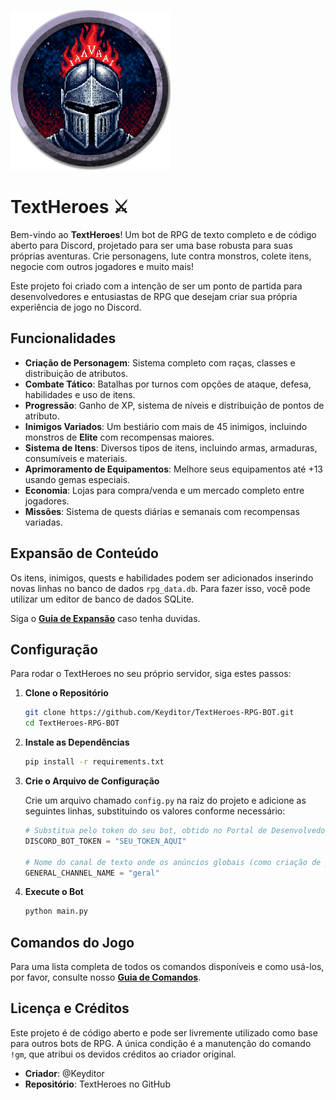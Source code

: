 ![Logo](https://github.com/Keyditor/TextHeroes/blob/main/token_1.png)

# TextHeroes ⚔️

Bem-vindo ao **TextHeroes**! Um bot de RPG de texto completo e de código aberto para Discord, projetado para ser uma base robusta para suas próprias aventuras. Crie personagens, lute contra monstros, colete itens, negocie com outros jogadores e muito mais!

Este projeto foi criado com a intenção de ser um ponto de partida para desenvolvedores e entusiastas de RPG que desejam criar sua própria experiência de jogo no Discord.

## Funcionalidades

*   **Criação de Personagem**: Sistema completo com raças, classes e distribuição de atributos.
*   **Combate Tático**: Batalhas por turnos com opções de ataque, defesa, habilidades e uso de itens.
*   **Progressão**: Ganho de XP, sistema de níveis e distribuição de pontos de atributo.
*   **Inimigos Variados**: Um bestiário com mais de 45 inimigos, incluindo monstros de **Elite** com recompensas maiores.
*   **Sistema de Itens**: Diversos tipos de itens, incluindo armas, armaduras, consumíveis e materiais.
*   **Aprimoramento de Equipamentos**: Melhore seus equipamentos até +13 usando gemas especiais.
*   **Economia**: Lojas para compra/venda e um mercado completo entre jogadores.
*   **Missões**: Sistema de quests diárias e semanais com recompensas variadas.

## Expansão de Conteúdo

Os itens, inimigos, quests e habilidades podem ser adicionados inserindo novas linhas no banco de dados `rpg_data.db`. Para fazer isso, você pode utilizar um editor de banco de dados SQLite.

Siga o [**Guia de Expansão**](https://github.com/Keyditor/TextHeroes/blob/main/EXPANSION.md) caso tenha duvidas.

## Configuração

Para rodar o TextHeroes no seu próprio servidor, siga estes passos:

1.  **Clone o Repositório**
    ```bash
    git clone https://github.com/Keyditor/TextHeroes-RPG-BOT.git
    cd TextHeroes-RPG-BOT
    ```

2.  **Instale as Dependências**
    ```bash
    pip install -r requirements.txt
    ```

3.  **Crie o Arquivo de Configuração**

    Crie um arquivo chamado `config.py` na raiz do projeto e adicione as seguintes linhas, substituindo os valores conforme necessário:

    ```python
    # Substitua pelo token do seu bot, obtido no Portal de Desenvolvedores do Discord.
    DISCORD_BOT_TOKEN = "SEU_TOKEN_AQUI"
    
    # Nome do canal de texto onde os anúncios globais (como criação de personagem) serão feitos.
    GENERAL_CHANNEL_NAME = "geral"
    ```

4.  **Execute o Bot**
    ```bash
    python main.py
    ```

## Comandos do Jogo

Para uma lista completa de todos os comandos disponíveis e como usá-los, por favor, consulte nosso [**Guia de Comandos**](https://github.com/Keyditor/TextHeroes/blob/main/COMMANDS.md).

## Licença e Créditos

Este projeto é de código aberto e pode ser livremente utilizado como base para outros bots de RPG. A única condição é a manutenção do comando `!gm`, que atribui os devidos créditos ao criador original.

*   **Criador**: @Keyditor
*   **Repositório**: TextHeroes no GitHub
